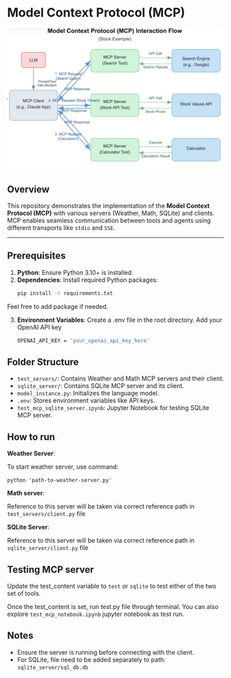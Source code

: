 # Model Context Protocol (MCP)

![MCP architecture](resources/mcp_architecture.png)

## Overview
This repository demonstrates the implementation of the **Model Context Protocol (MCP)** with various servers (Weather, Math, SQLite) and clients. MCP enables seamless communication between tools and agents using different transports like `stdio` and `SSE`.

---

## Prerequisites
1. **Python**: Ensure Python 3.10+ is installed.
2. **Dependencies**: Install required Python packages:
   ```bash
   pip install -r requirements.txt
   ```
Feel free to add package if needed.

3. **Environment Variables**:
Create a .env file in the root directory.
Add your OpenAI API key
    ```bash
    OPENAI_API_KEY = 'your_openai_api_key_here'
    ```

## Folder Structure

- `test_servers/`: Contains Weather and Math MCP servers and their client.
- `sqlite_server/`: Contains SQLite MCP server and its client.
- `model_instance.py`: Initializes the language model.
- `.env`: Stores environment variables like API keys.
- `test_mcp_sqlite_server.ipynb`: Jupyter Notebook for testing SQLite MCP server.


## How to run
**Weather Server**: 

To start weather server, use command:
   
    python 'path-to-weather-server.py'




**Math server**:
    
Reference to this server will be taken via correct reference path in `test_servers/client.py` file



**SQLite Server**:

Reference to this server will be taken via correct reference path in `sqlite_server/client.py` file


## Testing MCP server

Update the test_content variable to `test` or `sqlite` to test either of the two set of tools.  

Once the test_content is set, run test.py file through terminal. You can also explore `test_mcp_notebook.ipynb` jupyter notebook as test run. 


## Notes
- Ensure the server is running before connecting with the client.
- For SQLite, file need to be added separately to path: `sqlite_server/sql_db.db`
